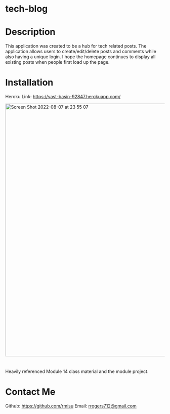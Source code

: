 # tech-blog

# Description
This application was created to be a hub for tech related posts. The application allows users to create/edit/delete posts and comments while also having a unique login. I hope the homepage continues to display all existing posts when people first load up the page.

# Installation 

Heroku Link: https://vast-basin-92847.herokuapp.com/

<img width="799" alt="Screen Shot 2022-08-07 at 23 55 07" src="https://user-images.githubusercontent.com/104178580/183342168-32b697e3-8488-4391-8b67-89b37b28d15d.png">

# 
Heavily referenced Module 14 class material and the module project.

# Contact Me 
Github: https://github.com/rmisu
Email: rrogers712@gmail.com
